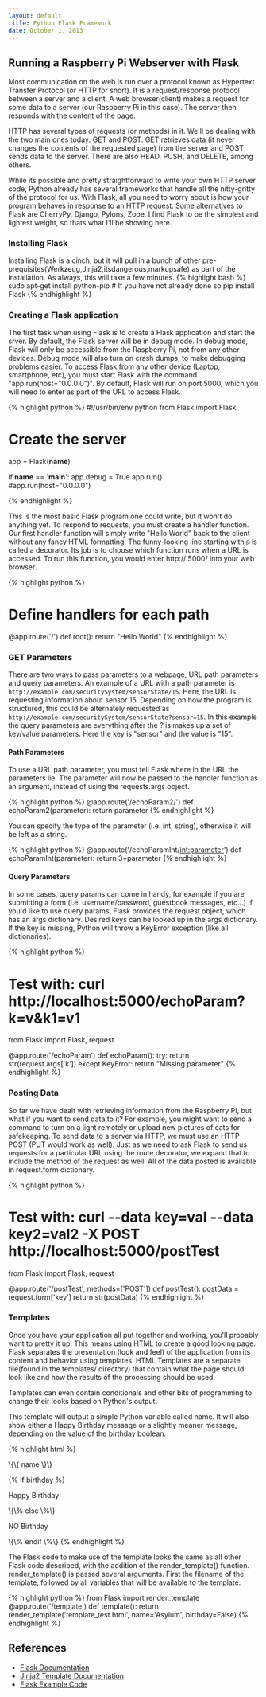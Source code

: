 ```yaml
---
layout: default
title: Python Flask Framework
date: October 1, 2013
---
```


## Running a Raspberry Pi Webserver with Flask

Most communication on the web is run over a protocol known as Hypertext Transfer Protocol (or HTTP for short). It is a request/response protocol between a server and a client. A web browser(client) makes a request for some data to a server (our Raspberry Pi in this case). The server then responds with the content of the page. 

HTTP has several types of requests (or methods) in it. We'll be dealing with the two main ones today: GET and POST. GET retrieves data (it never changes the contents of the requested page) from the server and POST sends data to the server. There are also HEAD, PUSH, and DELETE, among others.

While its possible and pretty straightforward to write your own HTTP server code, Python already has several frameworks that handle all the nitty-gritty of the protocol for us. With Flask, all you need to worry about is how your program behaves in response to an HTTP request. Some alternatives to Flask are CherryPy, Django, Pylons, Zope. I find Flask to be the simplest and lightest weight, so thats what I'll be showing here.

### Installing Flask
Installing Flask is a cinch, but it will pull in a bunch of other pre-prequisites(Werkzeug,Jinja2,itsdangerous,markupsafe) as part of the installation. As always, this will take a few minutes.
{% highlight bash %}
sudo apt-get install python-pip # If you have not already done so
pip install Flask
{% endhighlight %}


### Creating a Flask application
The first task when using Flask is to create a Flask application and start the srver. By default, the Flask server will be in debug mode. In debug mode, Flask will only be accessible from the Raspberry Pi, not from any other devices. Debug mode will also turn on crash dumps, to make debugging problems easier. To access Flask from any other device (Laptop, smartphone, etc), you must start Flask with the command "app.run(host="0.0.0.0")". By default, Flask will run on port 5000, which you will need to enter as part of the URL to access Flask. 

{% highlight python %}
#!/usr/bin/env python
from Flask import Flask

# Create the server
app = Flask(__name__)

if __name__ == '__main__':
   app.debug = True
   app.run()  
   #app.run(host="0.0.0.0")

{% endhighlight %}

This is the most basic Flask program one could write, but it won't do anything yet. To respond to requests, you must create a handler function. Our first handler function will simply write "Hello World" back to the client without any fancy HTML formatting. The funny-looking line starting with `@` is called a decorator. Its job is to choose which function runs when a URL is accessed. To run this function, you would enter http://<pi-ip>:5000/ into your web browser. 

{% highlight python %}
# Define handlers for each path
@app.route('/')
def root():
    return "Hello World"
{% endhighlight %}

### GET Parameters
  There are two ways to pass parameters to a webpage, URL path parameters and query parameters. An example of a URL with a path parameter is `http://example.com/securitySystem/sensorState/15`. Here, the URL is requesting information about sensor 15. Depending on how the program is structured, this could be alternately requested as `http://example.com/securitySystem/sensorState?sensor=15`. In this example the query parameters are everything after the ? is makes up a set of key/value parameters. Here the key is "sensor" and the value is "15". 

#### Path Parameters
To use a URL path parameter, you must tell Flask where in the URL the parameters lie. The parameter will now be passed to the handler function as an argument, instead of using the requests.args object. 

{% highlight python %}
@app.route('/echoParam2/<parameter>')
def echoParam2(parameter):
    return parameter
{% endhighlight %}

You can specify the type of the parameter (i.e. int, string), otherwise it will be left as a string. 

{% highlight python %}
@app.route('/echoParamInt/<int:parameter>')
def echoParamInt(parameter):
    return 3+parameter
{% endhighlight %}


#### Query Parameters
In some cases, query params can come in handy, for example if you are submitting a form (i.e. username/password, guestbook messages, etc...) If you'd like to use query params, Flask provides the request object, which has an args dictionary. Desired keys can be looked up in the args dictionary. If the key is missing, Python will throw a KeyError exception (like all dictionaries). 

{% highlight python %}
# Test with: curl http://localhost:5000/echoParam?k=v\&k1=v1

from Flask import Flask, request

@app.route('/echoParam')
def echoParam():
    try:
        return str(request.args['k'])
    except KeyError:
        return "Missing parameter"
{% endhighlight %}

### Posting Data
So far we have dealt with retrieving information from the Raspberry Pi, but what if you want to send data to it? For example, you might want to send a command to turn on a light remotely or upload new pictures of cats for safekeeping. To send data to a server via HTTP, we must use an HTTP POST (PUT would work as well). Just as we need to ask Flask to send us requests for a particular URL using the route decorator, we expand that to include the method of the request as well. All of the data posted is available in request.form dictionary.

{% highlight python %}
# Test with:  curl --data key=val --data key2=val2 -X POST http://localhost:5000/postTest

from Flask import Flask, request

@app.route('/postTest', methods=['POST'])
def postTest():
    postData = request.form['key']
    return str(postData)
{% endhighlight %}

### Templates
Once you have your application all put together and working, you'll probably want to pretty it up. This means using HTML to create a good looking page. Flask separates the presentation (look and feel) of the application from its content and behavior using templates. HTML Templates are a separate file(found in the templates/ directory) that contain what the page should look like and how the results of the processing should be used. <br/>

Templates can even contain conditionals and other bits of programming to change their looks based on Python's output.

This template will output a simple Python variable called name. It will also show either a Happy Birthday message or a slightly meaner message, depending on the value of the birthday boolean. 

{% highlight html %}
<html>
  <head>
    <title>Template Test</title>
  </head>
  
<p>\{\{ name \}\} </p>

\{\% if birthday \%\}
  <p>Happy Birthday</p>
\{\% else \%\}
  <p>NO Birthday</p>
\{\% endif \%\}

</html>
{% endhighlight %} 

The Flask code to make use of the template looks the same as all other Flask code described, with the addition of the render_template() function. render_template() is passed several arguments. First the filename of the template, followed by all variables that will be available to the template.

{% highlight python %}
from Flask import render_template
@app.route('/template')
def template():
    return render_template('template_test.html',
        name='Asylum', birthday=False)
{% endhighlight %}


## References
* [Flask Documentation](http://flask.pocoo.org)
* [Jinja2 Template Documentation](http://jinja.pocoo.org/docs/dev/templates/)
* [Flask Example Code](https://github.com/raspberrypi-aa/raspberrypi-aa/blob/master/FlaskTest.py)
